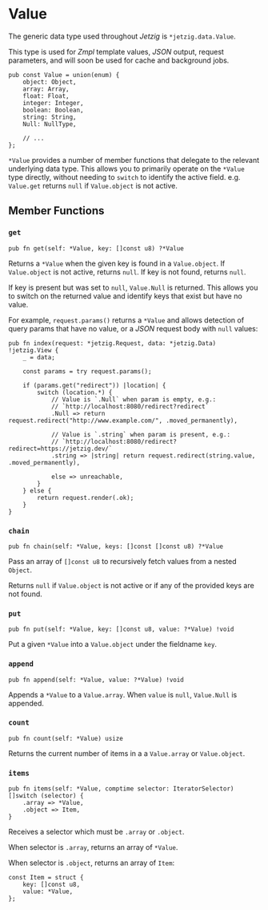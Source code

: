 # Value

The generic data type used throughout _Jetzig_ is `*jetzig.data.Value`.

This type is used for _Zmpl_ template values, _JSON_ output, request parameters, and will soon be used for cache and background jobs.

```zig
pub const Value = union(enum) {
    object: Object,
    array: Array,
    float: Float,
    integer: Integer,
    boolean: Boolean,
    string: String,
    Null: NullType,

    // ...
};
```

`*Value` provides a number of member functions that delegate to the relevant underlying data type. This allows you to primarily operate on the `*Value` type directly, without needing to `switch` to identify the active field. e.g. `Value.get` returns `null` if `Value.object` is not active.

## Member Functions

### `get`

```zig
pub fn get(self: *Value, key: []const u8) ?*Value
```

Returns a `*Value` when the given key is found in a `Value.object`. If `Value.object` is not active, returns `null`. If key is not found, returns `null`.

If key is present but was set to `null`, `Value.Null` is returned. This allows you to switch on the returned value and identify keys that exist but have no value.

For example, `request.params()` returns a `*Value` and allows detection of query params that have no value, or a _JSON_ request body with `null` values:

```zig
pub fn index(request: *jetzig.Request, data: *jetzig.Data) !jetzig.View {
    _ = data;

    const params = try request.params();

    if (params.get("redirect")) |location| {
        switch (location.*) {
            // Value is `.Null` when param is empty, e.g.:
            // `http://localhost:8080/redirect?redirect`
            .Null => return request.redirect("http://www.example.com/", .moved_permanently),

            // Value is `.string` when param is present, e.g.:
            // `http://localhost:8080/redirect?redirect=https://jetzig.dev/`
            .string => |string| return request.redirect(string.value, .moved_permanently),

            else => unreachable,
        }
    } else {
        return request.render(.ok);
    }
}
```

### `chain`

```zig
pub fn chain(self: *Value, keys: []const []const u8) ?*Value
```

Pass an array of `[]const u8` to recursively fetch values from a nested `Object`.

Returns `null` if `Value.object` is not active or if any of the provided keys are not found.

### `put`

```zig
pub fn put(self: *Value, key: []const u8, value: ?*Value) !void
```

Put a given `*Value` into a `Value.object` under the fieldname `key`.

### `append`

```zig
pub fn append(self: *Value, value: ?*Value) !void
```

Appends a `*Value` to a `Value.array`. When `value` is `null`, `Value.Null` is appended.

### `count`

```zig
pub fn count(self: *Value) usize
```

Returns the current number of items in a a `Value.array` or `Value.object`.

### `items`

```zig
pub fn items(self: *Value, comptime selector: IteratorSelector) []switch (selector) {
    .array => *Value,
    .object => Item,
}
```

Receives a selector which must be `.array` or `.object`.

When selector is `.array`, returns an array of `*Value`.

When selector is `.object`, returns an array of `Item`:

```zig
const Item = struct {
    key: []const u8,
    value: *Value,
};
```
